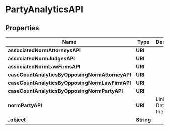 

# PartyAnalyticsAPI


## Properties

| Name | Type | Description | Notes |
|------------ | ------------- | ------------- | -------------|
|**associatedNormAttorneysAPI** | **URI** |  |  |
|**associatedNormJudgesAPI** | **URI** |  |  |
|**associatedNormLawFirmsAPI** | **URI** |  |  |
|**caseCountAnalyticsByOpposingNormAttorneyAPI** | **URI** |  |  |
|**caseCountAnalyticsByOpposingNormLawFirmAPI** | **URI** |  |  |
|**caseCountAnalyticsByOpposingNormPartyAPI** | **URI** |  |  |
|**normPartyAPI** | **URI** | Link to Details for the Party. |  |
|**_object** | **String** |  |  |



